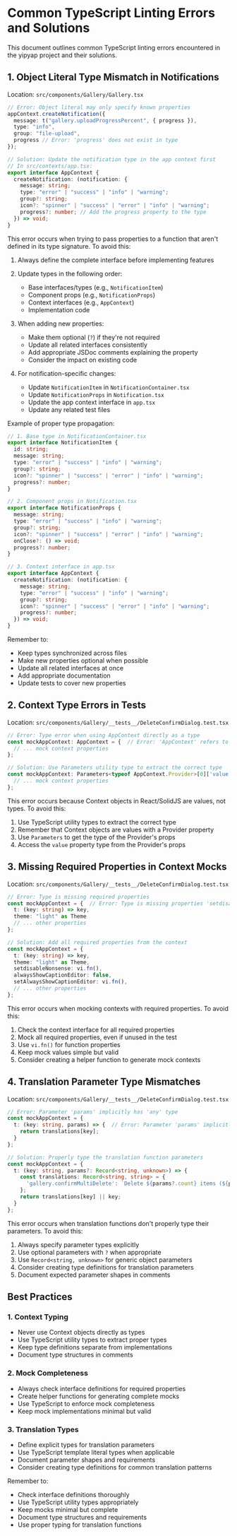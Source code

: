 # Common TypeScript Linting Errors and Solutions

This document outlines common TypeScript linting errors encountered in the yipyap project and their solutions.

## 1. Object Literal Type Mismatch in Notifications

Location: `src/components/Gallery/Gallery.tsx`

```typescript
// Error: Object literal may only specify known properties
appContext.createNotification({
  message: t("gallery.uploadProgressPercent", { progress }),
  type: "info",
  group: "file-upload",
  progress // Error: 'progress' does not exist in type
});

// Solution: Update the notification type in the app context first
// In src/contexts/app.tsx:
export interface AppContext {
  createNotification: (notification: {
    message: string;
    type: "error" | "success" | "info" | "warning";
    group?: string;
    icon?: "spinner" | "success" | "error" | "info" | "warning";
    progress?: number; // Add the progress property to the type
  }) => void;
}
```

This error occurs when trying to pass properties to a function that aren't defined in its type signature. To avoid this:

1. Always define the complete interface before implementing features
2. Update types in the following order:
   - Base interfaces/types (e.g., `NotificationItem`)
   - Component props (e.g., `NotificationProps`)
   - Context interfaces (e.g., `AppContext`)
   - Implementation code

3. When adding new properties:
   - Make them optional (`?`) if they're not required
   - Update all related interfaces consistently
   - Add appropriate JSDoc comments explaining the property
   - Consider the impact on existing code

4. For notification-specific changes:
   - Update `NotificationItem` in `NotificationContainer.tsx`
   - Update `NotificationProps` in `Notification.tsx`
   - Update the app context interface in `app.tsx`
   - Update any related test files

Example of proper type propagation:

```typescript
// 1. Base type in NotificationContainer.tsx
export interface NotificationItem {
  id: string;
  message: string;
  type: "error" | "success" | "info" | "warning";
  group?: string;
  icon?: "spinner" | "success" | "error" | "info" | "warning";
  progress?: number;
}

// 2. Component props in Notification.tsx
export interface NotificationProps {
  message: string;
  type: "error" | "success" | "info" | "warning";
  group?: string;
  icon?: "spinner" | "success" | "error" | "info" | "warning";
  onClose?: () => void;
  progress?: number;
}

// 3. Context interface in app.tsx
export interface AppContext {
  createNotification: (notification: {
    message: string;
    type: "error" | "success" | "info" | "warning";
    group?: string;
    icon?: "spinner" | "success" | "error" | "info" | "warning";
    progress?: number;
  }) => void;
}
```

Remember to:
- Keep types synchronized across files
- Make new properties optional when possible
- Update all related interfaces at once
- Add appropriate documentation
- Update tests to cover new properties

## 2. Context Type Errors in Tests

Location: `src/components/Gallery/__tests__/DeleteConfirmDialog.test.tsx`

```typescript
// Error: Type error when using AppContext directly as a type
const mockAppContext: AppContext = {  // Error: 'AppContext' refers to a value, but is being used as a type
  // ... mock context properties
};

// Solution: Use Parameters utility type to extract the correct type
const mockAppContext: Parameters<typeof AppContext.Provider>[0]['value'] = {
  // ... mock context properties
};
```

This error occurs because Context objects in React/SolidJS are values, not types. To avoid this:
1. Use TypeScript utility types to extract the correct type
2. Remember that Context objects are values with a Provider property
3. Use `Parameters` to get the type of the Provider's props
4. Access the `value` property type from the Provider's props

## 3. Missing Required Properties in Context Mocks

Location: `src/components/Gallery/__tests__/DeleteConfirmDialog.test.tsx`

```typescript
// Error: Type is missing required properties
const mockAppContext = {  // Error: Type is missing properties 'setdisableNonsense', 'alwaysShowCaptionEditor'
  t: (key: string) => key,
  theme: "light" as Theme
  // ... other properties
};

// Solution: Add all required properties from the context
const mockAppContext = {
  t: (key: string) => key,
  theme: "light" as Theme,
  setdisableNonsense: vi.fn(),
  alwaysShowCaptionEditor: false,
  setAlwaysShowCaptionEditor: vi.fn(),
  // ... other properties
};
```

This error occurs when mocking contexts with required properties. To avoid this:
1. Check the context interface for all required properties
2. Mock all required properties, even if unused in the test
3. Use `vi.fn()` for function properties
4. Keep mock values simple but valid
5. Consider creating a helper function to generate mock contexts

## 4. Translation Parameter Type Mismatches

Location: `src/components/Gallery/__tests__/DeleteConfirmDialog.test.tsx`

```typescript
// Error: Parameter 'params' implicitly has 'any' type
const mockAppContext = {
  t: (key: string, params) => {  // Error: Parameter 'params' implicitly has an 'any' type
    return translations[key];
  }
};

// Solution: Properly type the translation function parameters
const mockAppContext = {
  t: (key: string, params?: Record<string, unknown>) => {
    const translations: Record<string, string> = {
      'gallery.confirmMultiDelete': `Delete ${params?.count} items (${params?.folders} folders, ${params?.images} images)?`
    };
    return translations[key] || key;
  }
};
```

This error occurs when translation functions don't properly type their parameters. To avoid this:
1. Always specify parameter types explicitly
2. Use optional parameters with `?` when appropriate
3. Use `Record<string, unknown>` for generic object parameters
4. Consider creating type definitions for translation parameters
5. Document expected parameter shapes in comments

## Best Practices

### 1. Context Typing
   - Never use Context objects directly as types
   - Use TypeScript utility types to extract proper types
   - Keep type definitions separate from implementations
   - Document type structures in comments

### 2. Mock Completeness
   - Always check interface definitions for required properties
   - Create helper functions for generating complete mocks
   - Use TypeScript to enforce mock completeness
   - Keep mock implementations minimal but valid

### 3. Translation Types
   - Define explicit types for translation parameters
   - Use TypeScript template literal types when applicable
   - Document parameter shapes and requirements
   - Consider creating type definitions for common translation patterns

Remember to:
- Check interface definitions thoroughly
- Use TypeScript utility types appropriately
- Keep mocks minimal but complete
- Document type structures and requirements
- Use proper typing for translation functions
